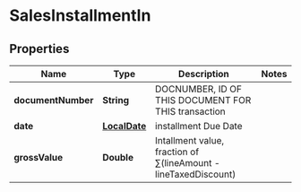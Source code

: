 
# SalesInstallmentIn

## Properties
Name | Type | Description | Notes
------------ | ------------- | ------------- | -------------
**documentNumber** | **String** | DOCNUMBER, ID OF THIS DOCUMENT FOR THIS transaction | 
**date** | [**LocalDate**](LocalDate.md) | installment Due Date | 
**grossValue** | **Double** | Intallment value, fraction of  ∑(lineAmount - lineTaxedDiscount) | 



